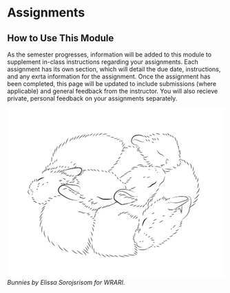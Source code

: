 # Assignments

## How to Use This Module
As the semester progresses, information will be added to this module to supplement in-class instructions regarding your assignments. Each assignment has its own section, which will detail the due date, instructions, and any exrta information for the assignment. Once the assignment has been completed, this page will be updated to include submissions (where applicable) and general feedback from the instructor. You will also recieve private, personal feedback on your assignments separately. 

![Bunnies](images/bunnies.png)
<span class="caption">*Bunnies by Elissa Sorojsrisom for WRARI.*</span>